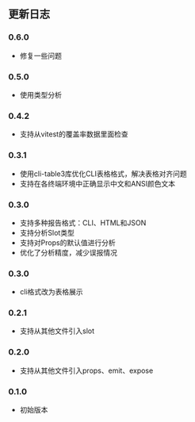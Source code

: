 ## 更新日志
### 0.6.0
- 修复一些问题

### 0.5.0
- 使用类型分析

### 0.4.2
- 支持从vitest的覆盖率数据里面检查

### 0.3.1
- 使用cli-table3库优化CLI表格格式，解决表格对齐问题
- 支持在各终端环境中正确显示中文和ANSI颜色文本

### 0.3.0
- 支持多种报告格式：CLI、HTML和JSON
- 支持分析Slot类型
- 支持对Props的默认值进行分析
- 优化了分析精度，减少误报情况

### 0.3.0
- cli格式改为表格展示

### 0.2.1
- 支持从其他文件引入slot

### 0.2.0
- 支持从其他文件引入props、emit、expose

### 0.1.0
- 初始版本